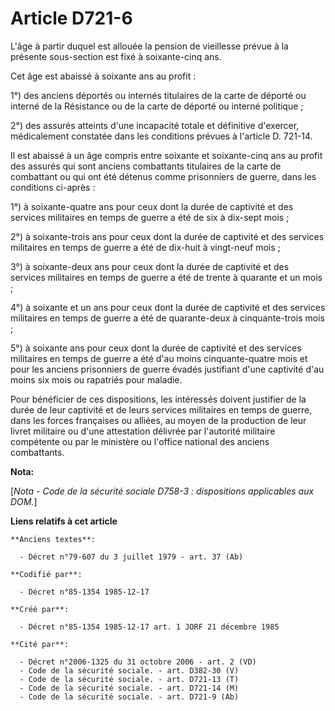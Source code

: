 # Article D721-6

L'âge à partir duquel est allouée la pension de vieillesse prévue à la présente sous-section est fixé à soixante-cinq ans. 

Cet âge est abaissé à soixante ans au profit : 

1°) des anciens déportés ou internés titulaires de la carte de déporté ou interné de la Résistance ou de la carte de déporté
ou interné politique ; 

2°) des assurés atteints d'une incapacité totale et définitive d'exercer, médicalement constatée dans les conditions prévues
à l'article D. 721-14. 

Il est abaissé à un âge compris entre soixante et soixante-cinq ans au profit des assurés qui sont anciens combattants
titulaires de la carte de combattant ou qui ont été détenus comme prisonniers de guerre, dans les conditions ci-après : 

1°) à soixante-quatre ans pour ceux dont la durée de captivité et des services militaires en temps de guerre a été de six à
dix-sept mois ; 

2°) à soixante-trois ans pour ceux dont la durée de captivité et des services militaires en temps de guerre a été de dix-huit
à vingt-neuf mois ; 

3°) à soixante-deux ans pour ceux dont la durée de captivité et des services militaires en temps de guerre a été de trente à
quarante et un mois ; 

4°) à soixante et un ans pour ceux dont la durée de captivité et des services militaires en temps de guerre a été de
quarante-deux à cinquante-trois mois ; 

5°) à soixante ans pour ceux dont la durée de captivité et des services militaires en temps de guerre a été d'au moins
cinquante-quatre mois et pour les anciens prisonniers de guerre évadés justifiant d'une captivité d'au moins six mois ou
rapatriés pour maladie. 

Pour bénéficier de ces dispositions, les intéressés doivent justifier de la durée de leur captivité et de leurs services
militaires en temps de guerre, dans les forces françaises ou alliées, au moyen de la production de leur livret militaire ou
d'une attestation délivrée par l'autorité militaire compétente ou par le ministère ou l'office national des anciens
combattants.

**Nota:**

[*Nota - Code de la sécurité sociale D758-3 : dispositions applicables aux DOM.*]

**Liens relatifs à cet article**

	**Anciens textes**:

	  - Décret n°79-607 du 3 juillet 1979 - art. 37 (Ab)

	**Codifié par**:

	  - Décret n°85-1354 1985-12-17

	**Créé par**:

	  - Décret n°85-1354 1985-12-17 art. 1 JORF 21 décembre 1985

	**Cité par**:

	  - Décret n°2006-1325 du 31 octobre 2006 - art. 2 (VD)
	  - Code de la sécurité sociale. - art. D382-30 (V)
	  - Code de la sécurité sociale. - art. D721-13 (T)
	  - Code de la sécurité sociale. - art. D721-14 (M)
	  - Code de la sécurité sociale. - art. D721-9 (Ab)
